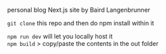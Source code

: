 personal blog Next.js site by Baird Langenbrunner

```git clone``` this repo and then do npm install within it

```npm run dev``` will let you locally host it  
```npm build``` > copy/paste the contents in the out folder